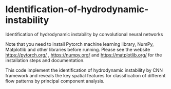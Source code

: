 # Identification-of-hydrodynamic-instability
Identification of hydrodynamic instability by convolutional neural networks

Note that you need to install Pytorch machine learning library, NumPy, Matplotlib and other libraries before running. Please see the website https://pytorch.org/ , https://numpy.org/ and https://matplotlib.org/ for the installation steps and documentation. 

This code implement the identification of hydrodynamic instability by CNN framework and reveals the key spatial features for classification of different flow patterns by principal component analysis.
